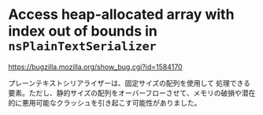 # Access heap-allocated array with index out of bounds in `nsPlainTextSerializer`

https://bugzilla.mozilla.org/show_bug.cgi?id=1584170

プレーンテキストシリアライザーは、固定サイズの配列を使用して
処理できる要素。ただし、静的サイズの配列をオーバーフローさせて、メモリの破損や潜在的に悪用可能なクラッシュを引き起こす可能性がありました。
